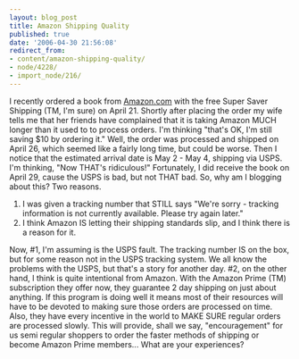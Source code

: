 ```yaml
---
layout: blog_post
title: Amazon Shipping Quality
published: true
date: '2006-04-30 21:56:08'
redirect_from:
- content/amazon-shipping-quality/
- node/4228/
- import_node/216/
---
```


I recently ordered a book from [Amazon.com](http://amazon.com) with the free Super Saver Shipping (TM, I'm sure) on April 21. Shortly after placing the order my wife tells me that her friends have complained that it is taking Amazon MUCH longer than it used to to process orders. I'm thinking "that's OK, I'm still saving $10 by ordering it." Well, the order was processed and shipped on April 26, which seemed like a fairly long time, but could be worse. Then I notice that the estimated arrival date is May 2 - May 4, shipping via USPS. I'm thinking, "Now THAT's ridiculous!" Fortunately, I did receive the book on April 29, cause the USPS is bad, but not THAT bad. So, why am I blogging about this? Two reasons.

1.  I was given a tracking number that STILL says "We're sorry - tracking information is not currently available. Please try again later."
2.  I think Amazon IS letting their shipping standards slip, and I think there is a reason for it.

Now, \#1, I'm assuming is the USPS fault. The tracking number IS on the box, but for some reason not in the USPS tracking system. We all know the problems with the USPS, but that's a story for another day. \#2, on the other hand, I think is quite intentional from Amazon. With the Amazon Prime (TM) subscription they offer now, they guarantee 2 day shipping on just about anything. If this program is doing well it means most of their resources will have to be devoted to making sure those orders are processed on time. Also, they have every incentive in the world to MAKE SURE regular orders are processed slowly. This will provide, shall we say, "encouragement" for us semi regular shoppers to order the faster methods of shipping or become Amazon Prime members... What are your experiences?
